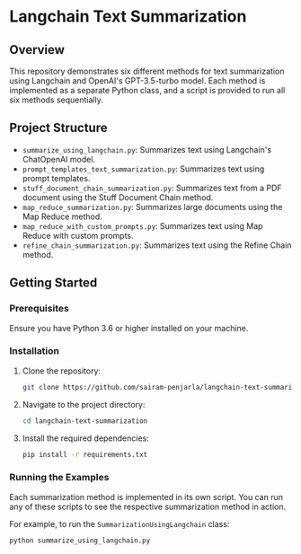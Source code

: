 # Langchain Text Summarization

## Overview

This repository demonstrates six different methods for text summarization using Langchain and OpenAI's GPT-3.5-turbo model. Each method is implemented as a separate Python class, and a script is provided to run all six methods sequentially.

## Project Structure

- `summarize_using_langchain.py`: Summarizes text using Langchain's ChatOpenAI model.
- `prompt_templates_text_summarization.py`: Summarizes text using prompt templates.
- `stuff_document_chain_summarization.py`: Summarizes text from a PDF document using the Stuff Document Chain method.
- `map_reduce_summarization.py`: Summarizes large documents using the Map Reduce method.
- `map_reduce_with_custom_prompts.py`: Summarizes text using Map Reduce with custom prompts.
- `refine_chain_summarization.py`: Summarizes text using the Refine Chain method.

## Getting Started

### Prerequisites

Ensure you have Python 3.6 or higher installed on your machine.

### Installation

1. Clone the repository:

    ```bash
    git clone https://github.com/sairam-penjarla/langchain-text-summarization.git
    ```

2. Navigate to the project directory:

    ```bash
    cd langchain-text-summarization
    ```

3. Install the required dependencies:

    ```bash
    pip install -r requirements.txt
    ```

### Running the Examples

Each summarization method is implemented in its own script. You can run any of these scripts to see the respective summarization method in action.

For example, to run the `SummarizationUsingLangchain` class:

```bash
python summarize_using_langchain.py
